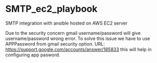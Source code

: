 # SMTP_ec2_playbook
SMTP integration with ansible hosted on AWS EC2 server


Due to the security concern gmail username/password will give username/password wrong error.
To solve this issue we have to use APPPassword from gmail security option.
URL: https://support.google.com/accounts/answer/185833  this will help in configuring app pasword.

